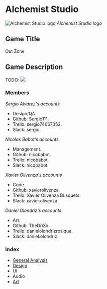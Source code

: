 # Alchemist Studio

![Alchemist Studio logo](https://github.com/nicobabot/OutZone_AlchemistStudio/blob/master/Wiki%20material/Logo/OutZoneLogo.jpg?raw=true)
_Alchemist Studio logo_

## Game Title

Out Zone

## Game Description

TODO:
![](https://raw.githubusercontent.com/nicobabot/OutZone_AlchemistStudio/master/Wiki%20material/Welcome%20Page/11291.jpg)

### **Members**

_Sergio Alvarez's accounts_
* Design/QA.
* Github: Sergio111.
* Trello: sergio74667352.
* Slack: sergio.

_Nicolas Babot's accounts_
* Management.
* Github: nicobabot.
* Trello: nicobabot.
* Slack: nicobabot.

_Xavier Olivenza's accounts_
* Code.
* Github: xavierolivenza.
* Trello: Xavier Olivenza Busquets.
* Slack: xavier.olivenza.

_Daniel Olondriz's accounts_
* Art.
* Github: TheDriXx.
* Trello: danielolondrizrosique.
* Slack: daniel.olondriz.


### Index
* [General Analysis](https://github.com/nicobabot/OutZone_AlchemistStudio/wiki/General-Analysis)
* [Design](https://github.com/nicobabot/OutZone_AlchemistStudio/wiki/Design)
* UI
* Audio
* [Art](https://github.com/nicobabot/OutZone_AlchemistStudio/wiki/Art)